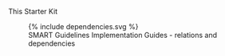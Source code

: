 


This Starter Kit

<figure>
  {% include dependencies.svg %}
  <figcaption>SMART Guidelines Implementation Guides - relations and dependencies</figcaption>
</figure>
